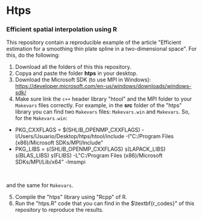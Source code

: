 # Htps 
### Efficient spatial interpolation using R

This repository contain a reproducible example of the article "Efficient estimation for a smoothing thin plate spline in a two-dimensional space". For this, do the following:

1. Download all the folders of this this repository.
2. Copya and paste the folder $\textbf{htps}$ in your desktop. 
3. Download the Microsoft SDK (to use MPI in Windows): https://developer.microsoft.com/en-us/windows/downloads/windows-sdk/
4. Make sure link the $\texttt{c++}$ header library "htool" and the MPI folder to your $\texttt{Makevars}$ files correctly. For example, in the $\textbf{src}$ folder of the "htps" library you can find two $\texttt{Makevars}$ files: $\texttt{Makevars.win}$ and $\texttt{Makevars}$. So, for the $\texttt{Makevars.win}$:
   
* PKG_CXXFLAGS = $(SHLIB_OPENMP_CXXFLAGS) -I/Users/Usuario/Desktop/htps/htool/include -I"C:/Program Files (x86)/Microsoft SDKs/MPI/Include"
* PKG_LIBS = `$`(SHLIB_OPENMP_CXXFLAGS) `$`(LAPACK_LIBS) `$`(BLAS_LIBS) `$`(FLIBS) -L"C:/Program Files (x86)/Microsoft SDKs/MPI/Lib/x64" -lmsmpi
</br>

and the same for $\texttt{Makevars}$. 
   
5. Compile the "htps" library using "Rcpp" of R.
6. Run the "htps.R" code that you can find in the $\textbf{r_codes}" of this repository to reproduce the results. 

